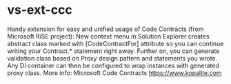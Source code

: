# vs-ext-ccc
Handy extension for easy and unified usage of Code Contracts (from Microsoft RiSE project): New context menu in Solution Explorer creates abstract class marked with [CodeContractFor] attribute so you can continue writing your Contract.* statement right away. Further on, you can generate validation class based on Proxy design pattern and statements you wrote. Any DI container can then be configured to wrap instances with generated proxy class. More info:   Microsoft Code Contracts    https://www.kopalite.com    
